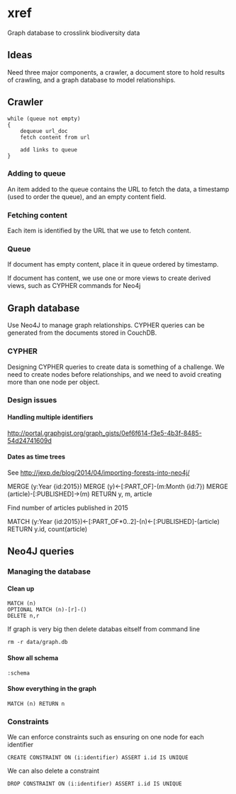 # xref
Graph database to crosslink biodiversity data

## Ideas

Need three major components, a crawler, a document store to hold results of crawling, and a graph database to model relationships.

## Crawler

```
while (queue not empty)
{
	dequeue url_doc
	fetch content from url

	add links to queue
}
```

### Adding to queue
An item added to the queue contains the URL to fetch the data, a timestamp (used to order the queue), and an empty content field.

### Fetching content
Each item is identified by the URL that we use to fetch content.

### Queue
If document has empty content, place it in queue ordered by timestamp.

If document has content, we use one or more views to create derived views, such as CYPHER commands for Neo4j


## Graph database

Use Neo4J to manage graph relationships. CYPHER queries can be generated from the documents stored in CouchDB. 

### CYPHER
Designing CYPHER queries to create data is something of a challenge. We need to create nodes before relationships, and we need to avoid creating more than one node per object.

### Design issues

#### Handling multiple identifiers

http://portal.graphgist.org/graph_gists/0ef6f614-f3e5-4b3f-8485-54d24741609d

#### Dates as time trees

See http://jexp.de/blog/2014/04/importing-forests-into-neo4j/

MERGE (y:Year {id:2015})
MERGE (y)<-[:PART_OF]-(m:Month {id:7})
MERGE (article)-[:PUBLISHED]->(m)
RETURN y, m, article

Find number of articles published in 2015

MATCH (y:Year {id:2015})<-[:PART_OF*0..2]-(n)<-[:PUBLISHED]-(article)
RETURN y.id, count(article)



## Neo4J queries

### Managing the database

#### Clean up

```
MATCH (n)
OPTIONAL MATCH (n)-[r]-()
DELETE n,r
```

If graph is very big then delete databas eitself from command line

```
rm -r data/graph.db
```

#### Show all schema

```
:schema
```
#### Show everything in the graph

```
MATCH (n) RETURN n
```

### Constraints

We can enforce constraints such as ensuring on one node for each identifier

```
CREATE CONSTRAINT ON (i:identifier) ASSERT i.id IS UNIQUE
```

We can also delete a constraint

```
DROP CONSTRAINT ON (i:identifier) ASSERT i.id IS UNIQUE
```

